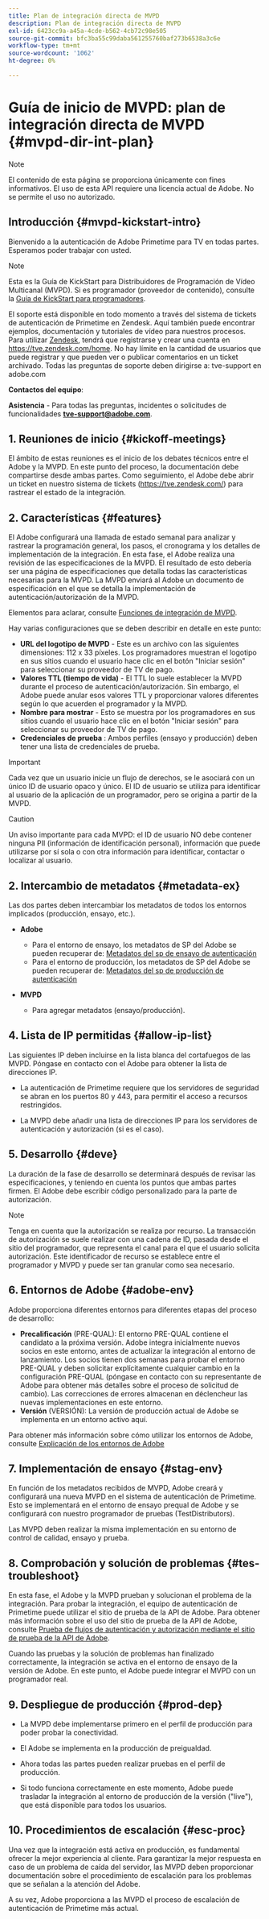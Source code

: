 ```yaml
---
title: Plan de integración directa de MVPD
description: Plan de integración directa de MVPD
exl-id: 6423cc9a-a45a-4cde-b562-4cb72c98e505
source-git-commit: bfc3ba55c99daba561255760baf273b6538a3c6e
workflow-type: tm+mt
source-wordcount: '1062'
ht-degree: 0%

---
```


# Guía de inicio de MVPD: plan de integración directa de MVPD {#mvpd-dir-int-plan}

>[!NOTE]
>
>El contenido de esta página se proporciona únicamente con fines informativos. El uso de esta API requiere una licencia actual de Adobe. No se permite el uso no autorizado.

## Introducción {#mvpd-kickstart-intro}

Bienvenido a la autenticación de Adobe Primetime para TV en todas partes.  Esperamos poder trabajar con usted.

>[!NOTE]
>
>Esta es la Guía de KickStart para Distribuidores de Programación de Vídeo Multicanal (MVPD). Si es programador (proveedor de contenido), consulte la [Guía de KickStart para programadores](/help/authentication/programmer-kickstart-guide.md).

El soporte está disponible en todo momento a través del sistema de tickets de autenticación de Primetime en Zendesk. Aquí también puede encontrar ejemplos, documentación y tutoriales de vídeo para nuestros procesos. Para utilizar [Zendesk](https://adobeprimetime.zendesk.com/), tendrá que registrarse y crear una cuenta en https://tve.zendesk.com/home. No hay límite en la cantidad de usuarios que puede registrar y que pueden ver o publicar comentarios en un ticket archivado. Todas las preguntas de soporte deben dirigirse a: tve-support en adobe.com

**Contactos del equipo**:

**Asistencia** - Para todas las preguntas, incidentes o solicitudes de funcionalidades **tve-support@adobe.com**.

## 1. Reuniones de inicio {#kickoff-meetings}

El ámbito de estas reuniones es el inicio de los debates técnicos entre el Adobe y la MVPD. En este punto del proceso, la documentación debe compartirse desde ambas partes. Como seguimiento, el Adobe debe abrir un ticket en nuestro sistema de tickets (https://tve.zendesk.com/) para rastrear el estado de la integración.

## 2. Características {#features}

El Adobe configurará una llamada de estado semanal para analizar y rastrear la programación general, los pasos, el cronograma y los detalles de implementación de la integración. En esta fase, el Adobe realiza una revisión de las especificaciones de la MVPD. El resultado de esto debería ser una página de especificaciones que detalla todas las características necesarias para la MVPD. La MVPD enviará al Adobe un documento de especificación en el que se detalla la implementación de autenticación/autorización de la MVPD.

Elementos para aclarar, consulte [Funciones de integración de MVPD](/help/authentication/mvpd-integr-features.md).

Hay varias configuraciones que se deben describir en detalle en este punto:

* **URL del logotipo de MVPD** - Este es un archivo con las siguientes dimensiones: 112 x 33 píxeles. Los programadores muestran el logotipo en sus sitios cuando el usuario hace clic en el botón &quot;Iniciar sesión&quot; para seleccionar su proveedor de TV de pago.
* **Valores TTL (tiempo de vida)** - El TTL lo suele establecer la MVPD durante el proceso de autenticación/autorización. Sin embargo, el Adobe puede anular esos valores TTL y proporcionar valores diferentes según lo que acuerden el programador y la MVPD.
* **Nombre para mostrar** - Esto se muestra por los programadores en sus sitios cuando el usuario hace clic en el botón &quot;Iniciar sesión&quot; para seleccionar su proveedor de TV de pago.
* **Credenciales de prueba** : Ambos perfiles (ensayo y producción) deben tener una lista de credenciales de prueba.

>[!IMPORTANT]
>
>Cada vez que un usuario inicie un flujo de derechos, se le asociará con un único ID de usuario opaco y único.  El ID de usuario se utiliza para identificar al usuario de la aplicación de un programador, pero se origina a partir de la MVPD.

>[!CAUTION]
>
>Un aviso importante para cada MVPD: el ID de usuario NO debe contener ninguna PII (información de identificación personal), información que puede utilizarse por sí sola o con otra información para identificar, contactar o localizar al usuario.

## 2. Intercambio de metadatos {#metadata-ex}

Las dos partes deben intercambiar los metadatos de todos los entornos implicados (producción, ensayo, etc.).

* **Adobe**
   * Para el entorno de ensayo, los metadatos de SP del Adobe se pueden recuperar de: [Metadatos del sp de ensayo de autenticación](https://sp.auth-staging.adobe.com/sp/metadata)
   * Para el entorno de producción, los metadatos de SP del Adobe se pueden recuperar de: [Metadatos del sp de producción de autenticación](https://sp.auth.adobe.com/sp/metadata)

* **MVPD**
   * Para agregar metadatos (ensayo/producción).

## 4. Lista de IP permitidas {#allow-ip-list}

Las siguientes IP deben incluirse en la lista blanca del cortafuegos de las MVPD. Póngase en contacto con el Adobe para obtener la lista de direcciones IP.

* La autenticación de Primetime requiere que los servidores de seguridad se abran en los puertos 80 y 443, para permitir el acceso a recursos restringidos.

* La MVPD debe añadir una lista de direcciones IP para los servidores de autenticación y autorización (si es el caso).

## 5. Desarrollo {#deve}

La duración de la fase de desarrollo se determinará después de revisar las especificaciones, y teniendo en cuenta los puntos que ambas partes firmen. El Adobe debe escribir código personalizado para la parte de autorización.

>[!NOTE]
>
>Tenga en cuenta que la autorización se realiza por recurso. La transacción de autorización se suele realizar con una cadena de ID, pasada desde el sitio del programador, que representa el canal para el que el usuario solicita autorización. Este identificador de recurso se establece entre el programador y MVPD y puede ser tan granular como sea necesario.

## 6. Entornos de Adobe {#adobe-env}

Adobe proporciona diferentes entornos para diferentes etapas del proceso de desarrollo:

* **Precalificación** (PRE-QUAL): El entorno PRE-QUAL contiene el candidato a la próxima versión. Adobe integra inicialmente nuevos socios en este entorno, antes de actualizar la integración al entorno de lanzamiento. Los socios tienen dos semanas para probar el entorno PRE-QUAL y deben solicitar explícitamente cualquier cambio en la configuración PRE-QUAL (póngase en contacto con su representante de Adobe para obtener más detalles sobre el proceso de solicitud de cambio). Las correcciones de errores almacenan en déclencheur las nuevas implementaciones en este entorno.
* **Versión** (VERSIÓN): La versión de producción actual de Adobe se implementa en un entorno activo aquí.

Para obtener más información sobre cómo utilizar los entornos de Adobe, consulte [Explicación de los entornos de Adobe](/help/authentication/understanding-the-adobe-environments.md)

## 7. Implementación de ensayo {#stag-env}

En función de los metadatos recibidos de MVPD, Adobe creará y configurará una nueva MVPD en el sistema de autenticación de Primetime. Esto se implementará en el entorno de ensayo prequal de Adobe y se configurará con nuestro programador de pruebas (TestDistributors).

Las MVPD deben realizar la misma implementación en su entorno de control de calidad, ensayo y prueba.

## 8. Comprobación y solución de problemas {#tes-troubleshoot}

En esta fase, el Adobe y la MVPD prueban y solucionan el problema de la integración. Para probar la integración, el equipo de autenticación de Primetime puede utilizar el sitio de prueba de la API de Adobe. Para obtener más información sobre el uso del sitio de prueba de la API de Adobe, consulte [Prueba de flujos de autenticación y autorización mediante el sitio de prueba de la API de Adobe](/help/authentication/test-authn-authz-flows-using-adobes-api-test-site.md).

Cuando las pruebas y la solución de problemas han finalizado correctamente, la integración se activa en el entorno de ensayo de la versión de Adobe. En este punto, el Adobe puede integrar el MVPD con un programador real.

## 9. Despliegue de producción {#prod-dep}

* La MVPD debe implementarse primero en el perfil de producción para poder probar la conectividad.

* El Adobe se implementa en la producción de preigualdad.

* Ahora todas las partes pueden realizar pruebas en el perfil de producción.

* Si todo funciona correctamente en este momento, Adobe puede trasladar la integración al entorno de producción de la versión (&quot;live&quot;), que está disponible para todos los usuarios.

## 10. Procedimientos de escalación {#esc-proc}

Una vez que la integración está activa en producción, es fundamental ofrecer la mejor experiencia al cliente. Para garantizar la mejor respuesta en caso de un problema de caída del servidor, las MVPD deben proporcionar documentación sobre el procedimiento de escalación para los problemas que se señalan a la atención del Adobe.

A su vez, Adobe proporciona a las MVPD el proceso de escalación de autenticación de Primetime más actual.


<!--- [!RELATEDINFORMATION]
>
>* [Programmer Kickstart Guide](/help/authentication/programmer-kickstart-guide.md)
>* [MVPD Integration Guide](/help/authentication/mvpd-integr-features.md)
-->
